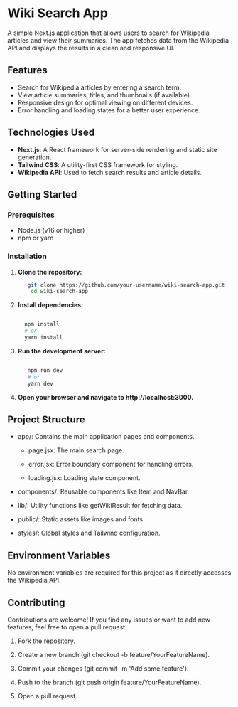 # Wiki Search App

A simple Next.js application that allows users to search for Wikipedia articles and view their summaries. The app fetches data from the Wikipedia API and displays the results in a clean and responsive UI.

## Features

- Search for Wikipedia articles by entering a search term.
- View article summaries, titles, and thumbnails (if available).
- Responsive design for optimal viewing on different devices.
- Error handling and loading states for a better user experience.

## Technologies Used

- **Next.js**: A React framework for server-side rendering and static site generation.
- **Tailwind CSS**: A utility-first CSS framework for styling.
- **Wikipedia API**: Used to fetch search results and article details.

## Getting Started

### Prerequisites

- Node.js (v16 or higher)
- npm or yarn

### Installation

1. **Clone the repository:**

   ```bash
      git clone https://github.com/your-username/wiki-search-app.git
       cd wiki-search-app
2. **Install dependencies:**

    ```bash

      npm install
      # or
      yarn install

3. **Run the development server:**

    ```bash

       npm run dev
       # or
       yarn dev

4. **Open your browser and navigate to http://localhost:3000.**

## Project Structure
   
* app/: Contains the main application pages and components.

  - page.jsx: The main search page.

  - error.jsx: Error boundary component for handling errors.

  - loading.jsx: Loading state component.

* components/: Reusable components like Item and NavBar.

* lib/: Utility functions like getWikiResult for fetching data.

* public/: Static assets like images and fonts.

* styles/: Global styles and Tailwind configuration.

## Environment Variables

 No environment variables are required for this project as it directly accesses the Wikipedia API.



## Contributing

 Contributions are welcome! If you find any issues or want to add new features, feel free to open a pull request.

 1. Fork the repository.

 2. Create a new branch (git checkout -b feature/YourFeatureName).

 3. Commit your changes (git commit -m 'Add some feature').

 4. Push to the branch (git push origin feature/YourFeatureName).

 5. Open a pull request.

